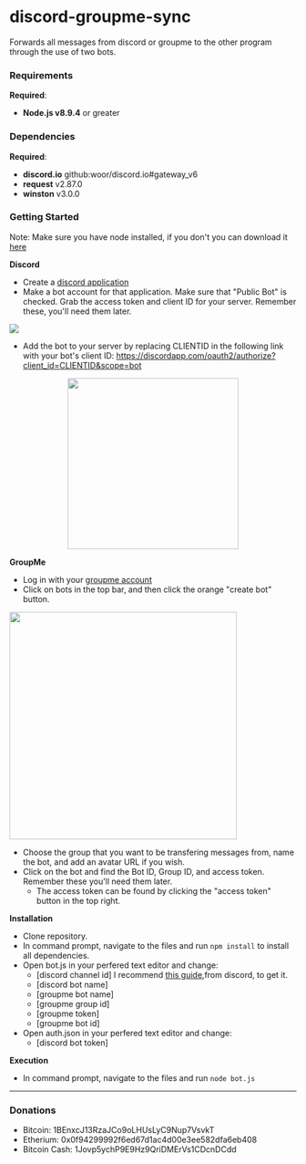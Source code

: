 # discord-groupme-sync
Forwards all messages from discord or groupme to the other program through the use of two bots.

### Requirements
**Required**:
* **Node.js v8.9.4** or greater

### Dependencies
**Required**:
* **discord.io** github:woor/discord.io#gateway_v6
* **request** v2.87.0
* **winston** v3.0.0

### Getting Started
Note: Make sure you have node installed, if you don't you can download it <a href="https://nodejs.org/en/download/"> here</a>

**Discord**
* Create a <a href="https://discordapp.com/login?redirect_to=%2Fdevelopers%2Fapplications%2Fme">discord application</a>
* Make a bot account for that application. Make sure that "Public Bot" is checked. Grab the access token and client ID for your server. Remember these, you'll need them later.
<p align="left"><img src="https://i.imgur.com/LYRZAqw.png" width 300 height=auto></p>

* Add the bot to your server by replacing CLIENTID in the following link with your bot's client ID: https://discordapp.com/oauth2/authorize?client_id=CLIENTID&scope=bot
<p align="center"><img src="https://i.imgur.com/GTJJlkR.png" width=300 height=auto></p>


**GroupMe**
* Log in with your <a href="https://dev.groupme.com/session/new">groupme account<a>
* Click on bots in the top bar, and then click the orange "create bot" button.
<p align="left"><img src="https://i.imgur.com/HoB81Jh.png" width=399 height=auto></p>

* Choose the group that you want to be transfering messages from, name the bot, and add an avatar URL if you wish. 
* Click on the bot and find the Bot ID, Group ID, and access token. Remember these you'll need them later. 
  * The access token can be found by clicking the "access token" button in the top right.
  
**Installation**
* Clone repository.
* In command prompt, navigate to the files and run `npm install` to install all dependencies.
* Open bot.js in your perfered text editor and change:
  * [discord channel id] I recommend <a href="https://support.discordapp.com/hc/en-us/articles/206346498-Where-can-I-find-my-User-Server-Message-ID-"> this guide</a>,from discord, to get it.
  * [discord bot name]
  * [groupme bot name]
  * [groupme group id]
  * [groupme token]
  * [groupme bot id]
* Open auth.json in your perfered text editor and change:
  * [discord bot token]

**Execution**
* In command prompt, navigate to the files and run `node bot.js` 
------------------------------------------------------------------------------------------------------------------------------
### Donations
* Bitcoin: 1BEnxcJ13RzaJCo9oLHUsLyC9Nup7VsvkT
* Etherium: 0x0f94299992f6ed67d1ac4d00e3ee582dfa6eb408
* Bitcoin Cash: 1Jovp5ychP9E9Hz9QriDMErVs1CDcnDCdd


